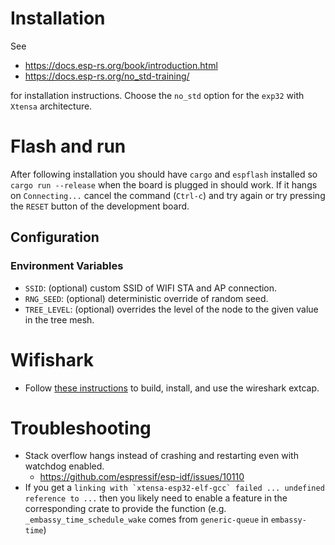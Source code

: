 # Installation
See
- <https://docs.esp-rs.org/book/introduction.html>
- <https://docs.esp-rs.org/no_std-training/>

for installation instructions.
Choose the `no_std` option for the `exp32` with `Xtensa` architecture.

# Flash and run
After following installation you should have `cargo` and `espflash` installed so `cargo run --release` when the board is plugged in should work. If it hangs on `Connecting...` cancel the command (`Ctrl-c`) and try again or try pressing the `RESET` button of the development board.

## Configuration
### Environment Variables
- `SSID`: (optional) custom SSID of WIFI STA and AP connection.
- `RNG_SEED`:  (optional) deterministic override of random seed.
- `TREE_LEVEL`: (optional) overrides the level of the node to the given value in the tree mesh.

# Wifishark
- Follow [these instructions](https://github.com/Easyoakland/esp-hal/blob/raw-ieee/extras/esp-wifishark/README.md) to build, install, and use the wireshark extcap.

# Troubleshooting
- Stack overflow hangs instead of crashing and restarting even with watchdog enabled.
    - <https://github.com/espressif/esp-idf/issues/10110>
- If you get a ``linking with `xtensa-esp32-elf-gcc` failed ... undefined reference to ...`` then you likely need to enable a feature in the corresponding crate to provide the function (e.g. `_embassy_time_schedule_wake` comes from `generic-queue` in `embassy-time`)